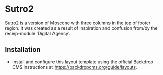 Sutro2
======

Sutro2 is a version of Moscone with three columns in the top of footer region.
It was created as a result of inspiration and confusion from/by the receip-module 'Digital Agency'.

Installation
------------

- Install and configure this layout template using the official Backdrop CMS
  instructions at https://backdropcms.org/guide/layouts.

